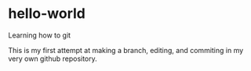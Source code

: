 # hello-world
Learning how to git

This is my first attempt at making a branch, editing, and commiting in my very own github repository.
